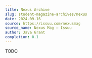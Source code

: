 ```yaml
---
title: Nexus Archive
slug: student-magazine-archives/nexus
date: 2024-09-16
source: https://issuu.com/nexusmag
source_name: Nexus Mag – Issuu
author: Java Grant
completion: 0.1
---
```


TODO

<script src="/table-of-contents.js"></script>
